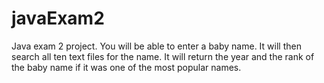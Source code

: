# javaExam2
Java exam 2 project. 
You will be able to enter a baby name. It will then search all ten text files for the name.
It will return the year and  the rank of the baby name if it was one of the most popular names. 
